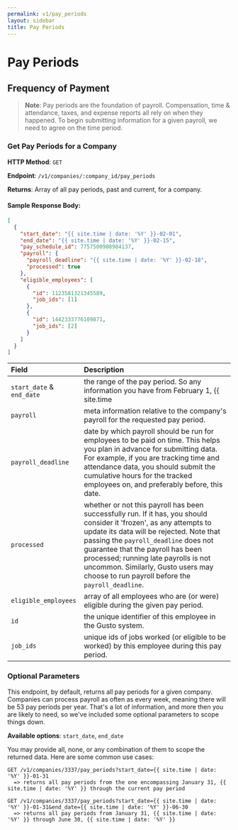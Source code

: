 ```yaml
---
permalink: v1/pay_periods
layout: sidebar
title: Pay Periods
---
```


# Pay Periods

## Frequency of Payment

> **Note**:
> Pay periods are the foundation of payroll. Compensation, time & attendance, taxes, and expense reports all rely on when they happened. To begin submitting information for a given payroll, we need to agree on the time period.

### Get Pay Periods for a Company

**HTTP Method**: `GET`

**Endpoint**: `/v1/companies/:company_id/pay_periods`

**Returns**: Array of all pay periods, past and current, for a company.

#### Sample Response Body:

```json
[
  {
    "start_date": "{{ site.time | date: '%Y' }}-02-01",
    "end_date": "{{ site.time | date: '%Y' }}-02-15",
    "pay_schedule_id": 7757500908984137,
    "payroll": {
      "payroll_deadline": "{{ site.time | date: '%Y' }}-02-18",
      "processed": true
    },
    "eligible_employees": [
      {
        "id": 1123581321345589,
        "job_ids": [1]
      },
      {
        "id": 1442333776109871,
        "job_ids": [2]
      }
    ]
  }
]
```

| Field                     | Description
| :----------               |:-------------
| `start_date` & `end_date` | the range of the pay period. So any information you have from February 1, {{ site.time | date: '%Y' }} through February 15, {{ site.time | date: '%Y' }} (inclusive) should be applied to this pay period.
| `payroll`                 | meta information relative to the company's payroll for the requested pay period.
| `payroll_deadline`        | date by which payroll should be run for employees to be paid on time. This helps you plan in advance for submitting data. For example, if you are tracking time and attendance data, you should submit the cumulative hours for the tracked employees on, and preferably before, this date.
| `processed`               | whether or not this payroll has been successfully run. If it has, you should consider it 'frozen', as any attempts to update its data will be rejected. Note that passing the `payroll_deadline` does not guarantee that the payroll has been processed; running late payrolls is not uncommon.  Similarly, Gusto users may choose to run payroll before the `payroll_deadline`.
| `eligible_employees`      | array of all employees who are (or were) eligible during the given pay period.
| `id`                      | the unique identifier of this employee in the Gusto system.
| `job_ids`                 | unique ids of jobs worked (or eligible to be worked) by this employee during this pay period.

### Optional Parameters

This endpoint, by default, returns all pay periods for a given company. Companies can process payroll as often as every week, meaning there will be 53 pay periods per year. That's a lot of information, and more then you are likely to need, so we've included some optional parameters to scope things down.

  **Available options**: `start_date`, `end_date`

You may provide all, none, or any combination of them to scope the returned data. Here are some common use cases:

    GET /v1/companies/3337/pay_periods?start_date={{ site.time | date: '%Y' }}-01-31
      => returns all pay periods from the one encompassing January 31, {{ site.time | date: '%Y' }} through the current pay period

    GET /v1/companies/3337/pay_periods?start_date={{ site.time | date: '%Y' }}-01-31&end_date={{ site.time | date: '%Y' }}-06-30
      => returns all pay periods from January 31, {{ site.time | date: '%Y' }} through June 30, {{ site.time | date: '%Y' }}

